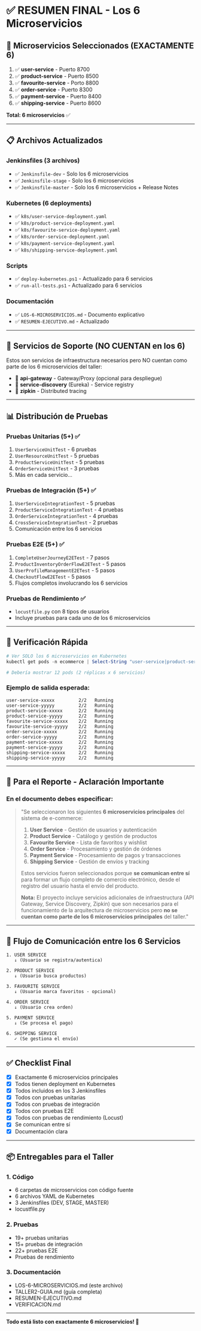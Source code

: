 # ✅ RESUMEN FINAL - Los 6 Microservicios

## 🎯 Microservicios Seleccionados (EXACTAMENTE 6)

1. ✅ **user-service** - Puerto 8700
2. ✅ **product-service** - Puerto 8500  
3. ✅ **favourite-service** - Porto 8800
4. ✅ **order-service** - Puerto 8300
5. ✅ **payment-service** - Puerto 8400
6. ✅ **shipping-service** - Puerto 8600

**Total: 6 microservicios** ✅

---

## 📋 Archivos Actualizados

### Jenkinsfiles (3 archivos)
- ✅ `Jenkinsfile-dev` - Solo los 6 microservicios
- ✅ `Jenkinsfile-stage` - Solo los 6 microservicios  
- ✅ `Jenkinsfile-master` - Solo los 6 microservicios + Release Notes

### Kubernetes (6 deployments)
- ✅ `k8s/user-service-deployment.yaml`
- ✅ `k8s/product-service-deployment.yaml`
- ✅ `k8s/favourite-service-deployment.yaml`
- ✅ `k8s/order-service-deployment.yaml`
- ✅ `k8s/payment-service-deployment.yaml`
- ✅ `k8s/shipping-service-deployment.yaml`

### Scripts
- ✅ `deploy-kubernetes.ps1` - Actualizado para 6 servicios
- ✅ `run-all-tests.ps1` - Actualizado para 6 servicios

### Documentación
- ✅ `LOS-6-MICROSERVICIOS.md` - Documento explicativo
- ✅ `RESUMEN-EJECUTIVO.md` - Actualizado

---

## 🔧 Servicios de Soporte (NO CUENTAN en los 6)

Estos son servicios de infraestructura necesarios pero NO cuentan como parte de los 6 microservicios del taller:

- 🔵 **api-gateway** - Gateway/Proxy (opcional para despliegue)
- 🔵 **service-discovery** (Eureka) - Service registry  
- 🔵 **zipkin** - Distributed tracing

---

## 📊 Distribución de Pruebas

### Pruebas Unitarias (5+) ✅
1. `UserServiceUnitTest` - 6 pruebas
2. `UserResourceUnitTest` - 5 pruebas
3. `ProductServiceUnitTest` - 5 pruebas
4. `OrderServiceUnitTest` - 3 pruebas
5. Más en cada servicio...

### Pruebas de Integración (5+) ✅
1. `UserServiceIntegrationTest` - 5 pruebas
2. `ProductServiceIntegrationTest` - 4 pruebas
3. `OrderServiceIntegrationTest` - 4 pruebas
4. `CrossServiceIntegrationTest` - 2 pruebas
5. Comunicación entre los 6 servicios

### Pruebas E2E (5+) ✅
1. `CompleteUserJourneyE2ETest` - 7 pasos
2. `ProductInventoryOrderFlowE2ETest` - 5 pasos
3. `UserProfileManagementE2ETest` - 5 pasos
4. `CheckoutFlowE2ETest` - 5 pasos
5. Flujos completos involucrando los 6 servicios

### Pruebas de Rendimiento ✅
- `locustfile.py` con 8 tipos de usuarios
- Incluye pruebas para cada uno de los 6 microservicios

---

## 🚀 Verificación Rápida

```powershell
# Ver SOLO los 6 microservicios en Kubernetes
kubectl get pods -n ecommerce | Select-String "user-service|product-service|favourite-service|order-service|payment-service|shipping-service"

# Debería mostrar 12 pods (2 réplicas x 6 servicios)
```

### Ejemplo de salida esperada:
```
user-service-xxxxx         2/2   Running
user-service-yyyyy         2/2   Running
product-service-xxxxx      2/2   Running
product-service-yyyyy      2/2   Running
favourite-service-xxxxx    2/2   Running
favourite-service-yyyyy    2/2   Running
order-service-xxxxx        2/2   Running
order-service-yyyyy        2/2   Running
payment-service-xxxxx      2/2   Running
payment-service-yyyyy      2/2   Running
shipping-service-xxxxx     2/2   Running
shipping-service-yyyyy     2/2   Running
```

---

## 📝 Para el Reporte - Aclaración Importante

### En el documento debes especificar:

> "Se seleccionaron los siguientes **6 microservicios principales** del sistema de e-commerce:
>
> 1. **User Service** - Gestión de usuarios y autenticación
> 2. **Product Service** - Catálogo y gestión de productos  
> 3. **Favourite Service** - Lista de favoritos y wishlist
> 4. **Order Service** - Procesamiento y gestión de órdenes
> 5. **Payment Service** - Procesamiento de pagos y transacciones
> 6. **Shipping Service** - Gestión de envíos y tracking
>
> Estos servicios fueron seleccionados porque **se comunican entre sí** para formar un flujo completo de comercio electrónico, desde el registro del usuario hasta el envío del producto.
>
> **Nota:** El proyecto incluye servicios adicionales de infraestructura (API Gateway, Service Discovery, Zipkin) que son necesarios para el funcionamiento de la arquitectura de microservicios pero **no se cuentan como parte de los 6 microservicios principales** del taller."

---

## 🔄 Flujo de Comunicación entre los 6 Servicios

```
1. USER SERVICE
   ↓ (Usuario se registra/autentica)
   
2. PRODUCT SERVICE  
   ↓ (Usuario busca productos)
   
3. FAVOURITE SERVICE
   ↓ (Usuario marca favoritos - opcional)
   
4. ORDER SERVICE
   ↓ (Usuario crea orden)
   
5. PAYMENT SERVICE
   ↓ (Se procesa el pago)
   
6. SHIPPING SERVICE
   ✓ (Se gestiona el envío)
```

---

## ✅ Checklist Final

- [x] Exactamente 6 microservicios principales
- [x] Todos tienen deployment en Kubernetes
- [x] Todos incluidos en los 3 Jenkinsfiles
- [x] Todos con pruebas unitarias
- [x] Todos con pruebas de integración  
- [x] Todos con pruebas E2E
- [x] Todos con pruebas de rendimiento (Locust)
- [x] Se comunican entre sí
- [x] Documentación clara

---

## 📦 Entregables para el Taller

### 1. Código
- 6 carpetas de microservicios con código fuente
- 6 archivos YAML de Kubernetes
- 3 Jenkinsfiles (DEV, STAGE, MASTER)
- locustfile.py

### 2. Pruebas
- 19+ pruebas unitarias
- 15+ pruebas de integración
- 22+ pruebas E2E  
- Pruebas de rendimiento

### 3. Documentación
- LOS-6-MICROSERVICIOS.md (este archivo)
- TALLER2-GUIA.md (guía completa)
- RESUMEN-EJECUTIVO.md
- VERIFICACION.md

---

**Todo está listo con exactamente 6 microservicios! 🎉**
